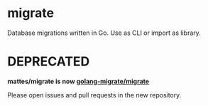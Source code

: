 # migrate

Database migrations written in Go. Use as CLI or import as library.

# DEPRECATED

__mattes/migrate is now [golang-migrate/migrate](https://github.com/golang-migrate/migrate)__

Please open issues and pull requests in the new repository.
